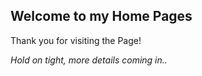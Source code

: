 ## Welcome to my Home Pages

Thank you for visiting the Page!

_Hold on tight, more details coming in.._
